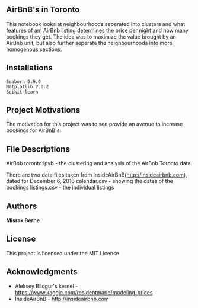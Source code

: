 ## AirBnB's in Toronto

This notebook looks at neighbourhoods seperated into clusters and what features of am AirBnb listing determines the price per night and how many bookings they get. The idea was to maximize the value brought by an AirBnb unit, but also further seperate the neighbourhoods into more homogenous sections.


## Installations

```
Seaborn 0.9.0
Matplotlib 2.0.2
Scikit-learn 
```

## Project Motivations

The motivation for this project was to see provide an avenue to increase bookings for AirBnB's. 

## File Descriptions

AirBnb toronto.ipyb - the clustering and analysis of the AirBnb Toronto data.

There are two data files taken from InsideAirBnB(http://insideairbnb.com), dated for December 6, 2018
  calendar.csv - showing the dates of the bookings
  listings.csv - the individual listings
  
  
  
## Authors

**Misrak Berhe** 

## License

This project is licensed under the MIT License 

## Acknowledgments

* Aleksey Bilogur's kernel - https://www.kaggle.com/residentmario/modeling-prices
* InsideAirBnB - http://insideairbnb.com

